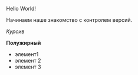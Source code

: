 Hello World!

Начинаем наше знакомство с контролем версий.

*Курсив*

**Полужирный**

* элемент1
* элемент 2
* элемент 3
